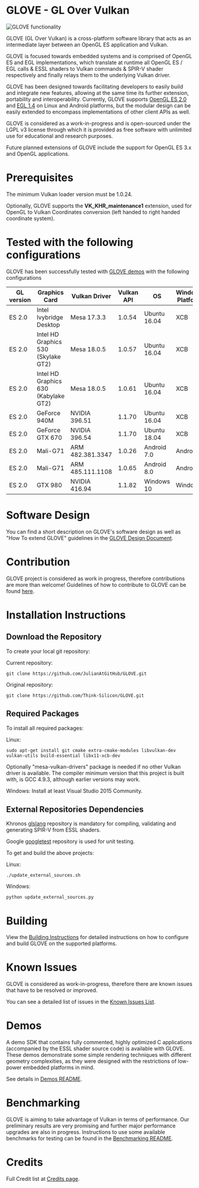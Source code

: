# GLOVE - GL Over Vulkan

![GLOVE functionality](Docs/Images/GLOVEfunction.jpg)

GLOVE (GL Over Vulkan) is a cross-platform software library that acts as an intermediate layer between an OpenGL ES application and Vulkan.

GLOVE is focused towards embedded systems and is comprised of OpenGL ES and EGL implementations, which translate at runtime all OpenGL ES / EGL calls & ESSL shaders to Vulkan commands &amp; SPIR-V shader respectively and finally relays them to the underlying Vulkan driver.

GLOVE has been designed towards facilitating developers to easily build and integrate new features, allowing at the same time its further extension, portability and interoperability. Currently, GLOVE supports [OpenGL ES 2.0](https://www.khronos.org/registry/OpenGL/specs/es/2.0/es_full_spec_2.0.pdf) and [EGL 1.4](https://www.khronos.org/registry/EGL/specs/eglspec.1.4.pdf) on Linux and Android platforms, but the modular design can be easily extended to encompass implementations of other client APIs as well.

GLOVE is considered as a work-in-progress and is open-sourced under the LGPL v3 license through which it is provided as free software with unlimited use for educational and research purposes.

Future planned extensions of GLOVE include the support for OpenGL ES 3.x and OpenGL applications.

# Prerequisites

The minimum Vulkan loader version must be 1.0.24.

Optionally, GLOVE supports the **VK_KHR_maintenance1** extension, used for OpenGL to Vulkan Coordinates conversion (left handed to right handed coordinate system).

# Tested with the following configurations

GLOVE has been successfully tested with [GLOVE demos](Demos/README_demos.md) with the following configurations

| **GL version**  | **Graphics Card** | **Vulkan Driver** | **Vulkan API** | **OS** | **Windows Platform** | Status |
| --- | --- | --- | --- | --- | --- | --- |
| ES 2.0  | Intel Ivybridge Desktop             | Mesa 17.3.3          | 1.0.54 | Ubuntu 16.04  | XCB | success |
| ES 2.0  | Intel HD Graphics 530 (Skylake GT2) | Mesa 18.0.5        | 1.0.57 | Ubuntu 16.04  | XCB | success |
| ES 2.0  | Intel HD Graphics 630 (Kabylake GT2) | Mesa 18.0.5        | 1.0.61 | Ubuntu 16.04  | XCB | success |
| ES 2.0  | GeForce 940M                        | NVIDIA 396.51      | 1.1.70 | Ubuntu 16.04  | XCB | success |
| ES 2.0  | GeForce GTX 670                     | NVIDIA 396.54      | 1.1.70 | Ubuntu 18.04  | XCB | success |
| ES 2.0  | Mali-G71                            | ARM 482.381.3347   | 1.0.26 | Android 7.0   | Android | success |
| ES 2.0  | Mali-G71                            | ARM 485.111.1108   | 1.0.65 | Android 8.0   | Android | success |
| ES 2.0  | GTX 980                             | NVIDIA 416.94      | 1.1.82 | Windows 10    | Windows | success |

# Software Design

You can find a short description on GLOVE's software design as well as "How To extend GLOVE" guidelines in the [GLOVE Design Document](Docs/GLOVEDesignDocument.md).

# Contribution

GLOVE project is considered as work in progress, therefore contributions are more than welcome! Guidelines of how to contribute to GLOVE can be found [here](CONTRIBUTING.md).

# Installation Instructions

## Download the Repository

To create your local git repository:

Current repository:
```
git clone https://github.com/JulianAtGitHub/GLOVE.git
```
Original repository:
```
git clone https://github.com/Think-Silicon/GLOVE.git
```

## Required Packages

To install all required packages:

Linux:
```
sudo apt-get install git cmake extra-cmake-modules libvulkan-dev vulkan-utils build-essential libx11-xcb-dev
```
Optionally "mesa-vulkan-drivers" package is needed if no other Vulkan driver is available.
The compiler minimum version that this project is built with, is GCC 4.9.3, although earlier versions may work.

Windows:
Install at least Visual Studio 2015 Community.

## External Repositories Dependencies

Khronos [glslang](https://github.com/KhronosGroup/glslang) repository is mandatory for compiling, validating and generating SPIR-V from ESSL shaders.

Google [googletest](https://github.com/google/googletest) repository is used for unit testing.

To get and build the above projects:

Linux:
```
./update_external_sources.sh
```
Windows:
```
python update_external_sources.py
```

# Building 

View the [Building Instructions](BUILD.md) for detailed instructions on how to configure and build GLOVE on the supported platforms.

# Known Issues

GLOVE is considered as work-in-progress, therefore there are known issues that have to be resolved or improved.

You can see a detailed list of issues in the [Known Issues List](Docs/KnownIssues.md).

# Demos

A demo SDK that contains fully commented, highly optimized C applications (accompanied by the ESSL shader source code) is available with GLOVE. These demos demonstrate some simple rendering techniques with different geometry complexities, as they were designed with the restrictions of low-power embedded platforms in mind.

See details in [Demos README](Demos/README_demos.md).

# Benchmarking

GLOVE is aiming to take advantage of Vulkan in terms of performance. Our preliminary results are very promising and further major performance upgrades are also in progress. Instructions to use some available benchmarks for testing can be found in the [Benchmarking README](Benchmarking/README_benchmarking.md).

# Credits

Full Credit list at [Credits page](CREDITS.md).
